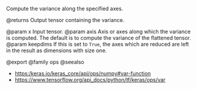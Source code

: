 Compute the variance along the specified axes.

@returns
    Output tensor containing the variance.

@param x Input tensor.
@param axis Axis or axes along which the variance is computed. The default
    is to compute the variance of the flattened tensor.
@param keepdims If this is set to `True`, the axes which are reduced are left
    in the result as dimensions with size one.

@export
@family ops
@seealso
+ <https:/keras.io/keras_core/api/ops/numpy#var-function>
+ <https://www.tensorflow.org/api_docs/python/tf/keras/ops/var>
